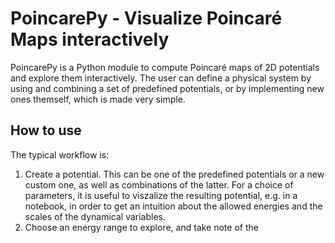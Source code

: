 # PoincarePy - Visualize Poincaré Maps interactively
PoincarePy is a Python module to compute Poincaré maps of 2D potentials and explore them interactively. The user can define a physical system by
using and combining a set of predefined potentials, or by implementing new ones themself, which is made very simple.

How to use
----------------------
The typical workflow is:
1. Create a potential. This can be one of the predefined potentials or a new custom one, as well as combinations of the latter. For a choice of parameters, it is useful to viszalize the resulting potential, e.g. in a notebook, in order to get an intuition about the allowed energies and the scales of the dynamical variables.
2. Choose an energy range to explore, and take note of the 
